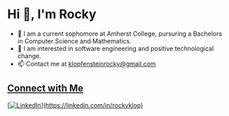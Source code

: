 # Hi 👋, I'm Rocky

<ul>
  <li> 🌱 I am a current sophomore at Amherst College, pursuring a Bachelors in Computer Science and Mathematics. </li>
  <li> 💸 I am interested in software engineering and positive technological change. </li>
  <li> 📫 Contact me at <a href=klopfensteinrocky@gmail.com> klopfensteinrocky@gmail.com </li>
</ul>

## Connect with Me
[![LinkedIn]([https://path-to-your-linkedin-logo.png](https://raw.githubusercontent.com/rahuldkjain/github-profile-readme-generator/master/src/images/icons/Social/linked-in-alt.svg))](https://linkedin.com/in/rockyklop)

